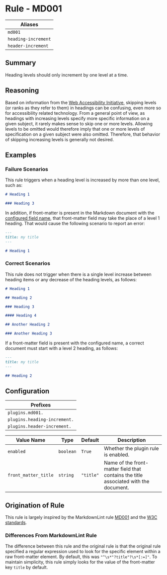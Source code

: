 # Rule - MD001

| Aliases |
| --- |
| `md001` |
| `heading-increment` |
| `header-increment` |

## Summary

Heading levels should only increment by one level at a time.

## Reasoning

Based on information from the
[Web Accessibility  Initiative](https://www.w3.org/WAI/tutorials/page-structure/headings/),
skipping levels (or ranks as they refer to them) in headings can be confusing, even more so
for accessibility related technology.  From a general point of view, as headings with
increasing levels specify more specific information on a given subject, it rarely makes
sense to skip one or more levels.  Allowing levels to be omitted would therefore imply
that one or more levels of specification on a given subject were also omitted.  Therefore,
that behavior of skipping increasing levels is generally not desired.

## Examples

### Failure Scenarios

This rule triggers when a heading level is increased by more than one level, such as:

```Markdown
# Heading 1

### Heading 3
```

In addition, if front-matter is present in the Markdown document with the
[configured field name](#configuration),
that front-matter field may take the place of a level 1 heading. That would cause
the following scenario to report an error:

```Markdown
---
title: my title
---

# Heading 1
```

### Correct Scenarios

This rule does not trigger when there is a single level increase between heading items
or any decrease of the heading levels, as follows:

```Markdown
# Heading 1

## Heading 2

### Heading 3

#### Heading 4

## Another Heading 2

### Another Heading 3
```

If a front-matter field is present with the configured name, a correct document must
start with a level 2 heading, as follows:

```Markdown
---
title: my title
---

## Heading 2
```

## Configuration

| Prefixes |
| --- |
| `plugins.md001.` |
| `plugins.heading-increment.` |
| `plugins.header-increment.` |

| Value Name | Type | Default | Description |
| -- | -- | -- | -- |
| `enabled` | `boolean` | `True` | Whether the plugin rule is enabled. |
| `front_matter_title` | `string` | `"title"` | Name of the front-matter field that contains the title associated with the document. |

## Origination of Rule

This rule is largely inspired by the MarkdownLint rule
[MD001](https://github.com/DavidAnson/markdownlint/blob/main/doc/Rules.md#md001---heading-levels-should-only-increment-by-one-level-at-a-time)
and the
[W3C standards](https://www.w3.org/WAI/tutorials/page-structure/headings/).

### Differences From MarkdownLint Rule

The difference between this rule and the original rule is that the
original rule specified a regular expression used to look for the
specific element within a raw front-matter element.  By default, this
was `"^\s*"?title"?\s*[:=]"`.  To maintain simplicity, this rule
simply looks for the value of the front-matter key `title` by default.
